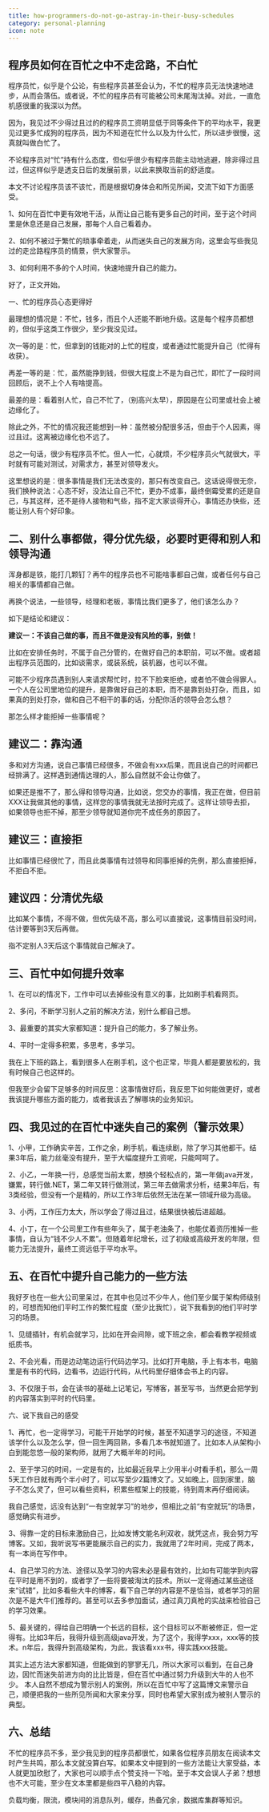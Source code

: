 ```yaml
---
title: how-programmers-do-not-go-astray-in-their-busy-schedules
category: personal-planning
icon: note
---
```


## 程序员如何在百忙之中不走岔路，不白忙

程序员忙，似乎是个公论，有些程序员甚至会认为，不忙的程序员无法快速地进步，从而会落伍。或者说，不忙的程序员有可能被公司末尾淘汰掉。对此，一直危机感很重的我深以为然。

因为，我见过不少得过且过的的程序员工资明显低于同等条件下的平均水平，我更见过更多忙成狗的程序员，因为不知道在忙什么以及为什么忙，所以进步很慢，这真就叫做白忙了。  

不论程序员对“忙”持有什么态度，但似乎很少有程序员能主动地逃避，除非得过且过，但这样似乎是透支日后的发展前景，以此来换取当前的舒适度。

本文不讨论程序员该不该忙，而是根据切身体会和所见所闻，交流下如下方面感受。

1、如何在百忙中更有效地干活，从而让自己能有更多自己的时间，至于这个时间里是休息还是自己发展，那每个人自己看着办。

2、如何不被过于繁忙的琐事牵着走，从而迷失自己的发展方向，这里会写些我见过的走岔路程序员的情景，供大家警示。

3、如何利用不多的个人时间，快速地提升自己的能力。

好了，正文开始。

一、忙的程序员心态更得好

最理想的情况是：不忙，钱多，而且个人还能不断地升级。这是每个程序员都想的，但似乎这类工作很少，至少我没见过。

次一等的是：忙，但拿到的钱能对的上忙的程度，或者通过忙能提升自己（忙得有收获）。

再差一等的是：忙，虽然能挣到钱，但很大程度上不是为自己忙，即忙了一段时间回顾后，说不上个人有啥提高。

最差的是：看着别人忙，自己不忙了，（别高兴太早），原因是在公司里或社会上被边缘化了。

除此之外，不忙的情况我还能想到一种：虽然被分配很多活，但由于个人因素，得过且过。这离被边缘化也不远了。

总之一句话，很少有程序员不忙。但人一忙，心就烦，不少程序员火气就很大，平时就有可能对测试，对需求方，甚至对领导发火。

这里想说的是：很多事情是我们无法改变的，那只有改变自己。这话说得很无奈，我们换种说法：心态不好，没法让自己不忙，更办不成事，最终倒霉受累的还是自己，与其这样，还不是待人接物和气些，指不定大家谈得开心，事情还办快些，还能让别人有个好印象。

## 二、别什么事都做，得分优先级，必要时更得和别人和领导沟通

浑身都是铁，能打几颗钉？再牛的程序员也不可能啥事都自己做，或者任何与自己相关的事情都自己做。

再换个说法，一些领导，经理和老板，事情比我们更多了，他们该怎么办？

如下是结论和建议：

**建议一：不该自己做的事，而且不做是没有风险的事，别做！**

比如在安排任务时，不属于自己分管的，在做好自己的本职前，可以不做。或者超出程序员范围的，比如谈需求，或装系统，装机器，也可以不做。

可能不少程序员遇到别人来请求帮忙时，拉不下脸来拒绝，或者怕不做会得罪人。一个人在公司里地位的提升，是靠做好自己的本职，而不是靠到处打杂，而且，如果真的到处打杂，做和自己不相干的事的话，分配你活的领导会怎么想？

那怎么样才能拒掉一些事情呢？

## 建议二：靠沟通

多和对方沟通，说自己事情已经很多，不做会有xxx后果，而且说自己的时间都已经排满了。这样遇到通情达理的人，那么自然就不会让你做了。

如果还是推不了，那么得和领导沟通，比如说，您交办的事情，我正在做，但目前XXX让我做其他的事情，这样您的事情我就无法按时完成了。这样让领导去拒，如果领导也拒不掉，那至少领导就知道你完不成任务的原因了。

## 建议三：直接拒

比如事情已经很忙了，而且此类事情有过领导和同事拒掉的先例，那么直接拒掉，不拒白不拒。

## 建议四：分清优先级

比如某个事情，不得不做，但优先级不高，那么可以直接说，这事情目前没时间，估计要等到3天后再做。

指不定别人3天后这个事情就自己解决了。

## 三、百忙中如何提升效率

1、在可以的情况下，工作中可以去掉些没有意义的事，比如刷手机看网页。

2、多问，不断学习别人之前的解决方法，别什么都自己想。

3、最重要的其实大家都知道：提升自己的能力，多了解业务。

4、平时一定得多积累，多思考，多学习。

我在上下班的路上，看到很多人在刷手机，这个也正常，毕竟人都是要放松的，我有时候自己也这样的。

但我至少会留下足够多的时间反思：这事情做好后，我反思下如何能做更好，或者我该提升哪些方面的能力，或者我该去了解哪块的业务知识。

## 四、我见过的在百忙中迷失自己的案例（警示效果）

1、小甲，工作确实辛苦，工作之余，刷手机，看连续剧，除了学习其他都干。结果3年后，能力丝毫没有提升，至于大幅度提升工资呢，只能呵呵了。

2、小乙，一年换一行，总感觉当前太累，想换个轻松点的，第一年做java开发，嫌累，转行做.NET，第二年又转行做测试，第三年去做需求分析，结果3年后，有3类经验，但没有一个是精的，所以工作3年后依然无法在某一领域升级为高级。

3、小丙，工作压力太大，所以学会了得过且过，结果很快被后进超越。

4、小丁，在一个公司里工作有些年头了，属于老油条了，也能仗着资历推掉一些事情，自认为“钱不少人不累”。但随着年纪增长，过了初级或高级开发的年限，但能力无法提升，最终工资远低于平均水平。

## 五、在百忙中提升自己能力的一些方法

我好歹也在一些大公司里呆过，在其中也见过不少牛人，他们至少属于架构师级别的，可想而知他们平时工作的繁忙程度（至少比我忙），说下我看到的他们平时学习的场景。

1、见缝插针，有机会就学习，比如在开会间隙，或下班之余，都会看教学视频或纸质书。

2、不会光看，而是边动笔边运行代码边学习。比如打开电脑，手上有本书，电脑里是有书的代码，边看书，边运行代码，从代码里仔细体会书上的内容。

3、不仅限于书，会在读书的基础上记笔记，写博客，甚至写书，当然更会把学到的内容落实到平时的代码里。

六、说下我自己的感受

1、再忙，也一定得学习，可能干开始学的时候，甚至不知道学习的途径，不知道该学什么以及怎么学，但一回生两回熟，多看几本书就知道了。比如本人从架构小白到能忽悠一般的架构师，就用了大概半年的时间。

2、至于学习的时间，一定是有的，比如最近我早上少用半小时看手机，那么一周5天工作日就有两个半小时了，可以写至少2篇博文了。又如晚上，回到家里，脑子不怎么灵了，但可以看些资料，积累些框架上的技能，待到周末再仔细阅读。

我自己感觉，远没有达到“一有空就学习”的地步，但相比之前“有空就玩”的场景，感觉确实有进步。

3、得靠一定的目标来激励自己，比如发博文能名利双收，就凭这点，我会努力写博客。又如，我听说写书更能展示自己的实力，我就用了2年时间，完成了两本，有一本尚在写作中。

4、自己学习的方法、途径以及学习的内容未必是最有效的，比如有可能学到内容在平时是用不到的，或者学了一些将要被淘汰的技术。所以一定得通过某些途径来“试错”，比如多看些大牛的博客，看下自己学的内容是不是恰当，或者学习的层次是不是大牛们推荐的。甚至可以去多参加面试，通过真刀真枪的实战来检验自己的学习效果。

5、最关键的，得给自己明确一个长远的目标，这个目标可以不断被修正，但一定得有。比如3年后，我得升级到高级java开发，为了这个，我得学xxx，xxx等的技术。n年后，我得升到高级架构，为此，我该看xxx书，得实践xxx技能。

其实上述方法大家都知道，但能做到的寥寥无几，所以大家可以看到，在自己身边，因忙而迷失前进方向的比比皆是，但在百忙中通过努力升级到大牛的人也不少。 本人自然不想成为警示别人的案例，所以在百忙中写了这篇博文来警示自己，顺便把我的一些所见所闻和大家来分享，同时也希望大家别成为被别人警示的典型。

## 六、总结

不忙的程序员不多，至少我见到的程序员都很忙，如果各位程序员朋友在阅读本文时产生共鸣，那么本文就没算白写。如果本文中提到的一些方法能让大家受益，本人就更加欣慰了，大家也可以顺手点个赞支持一下哈。至于本文会误人子弟？想想也不大可能，至少在文本里都是些四平八稳的内容。

负载均衡，限流，模块间的消息队列，缓存，热备冗余，数据库集群等知识。
